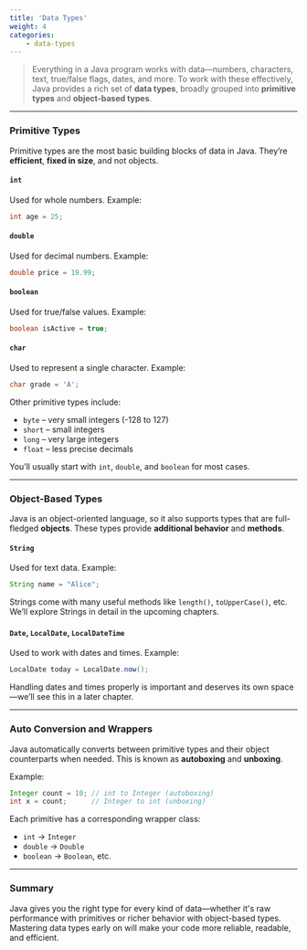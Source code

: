```yaml
---
title: 'Data Types'
weight: 4
categories:
    - data-types
--- 
```


> Everything in a Java program works with data—numbers, characters, text, true/false flags, dates, and more. To work with these effectively, Java provides a rich set of **data types**, broadly grouped into **primitive types** and **object-based types**.

---

### Primitive Types

Primitive types are the most basic building blocks of data in Java. They’re **efficient**, **fixed in size**, and not objects.

#### `int`

Used for whole numbers.
Example:

```java
int age = 25;
```

#### `double`

Used for decimal numbers.
Example:

```java
double price = 19.99;
```

#### `boolean`

Used for true/false values.
Example:

```java
boolean isActive = true;
```

#### `char`

Used to represent a single character.
Example:

```java
char grade = 'A';
```

Other primitive types include:

* `byte` – very small integers (-128 to 127)
* `short` – small integers
* `long` – very large integers
* `float` – less precise decimals

You’ll usually start with `int`, `double`, and `boolean` for most cases.

---

### Object-Based Types

Java is an object-oriented language, so it also supports types that are full-fledged **objects**. These types provide **additional behavior** and **methods**.

#### `String`

Used for text data.
Example:

```java
String name = "Alice";
```

Strings come with many useful methods like `length()`, `toUpperCase()`, etc. We’ll explore Strings in detail in the upcoming chapters.

#### `Date`, `LocalDate`, `LocalDateTime`

Used to work with dates and times.
Example:

```java
LocalDate today = LocalDate.now();
```

Handling dates and times properly is important and deserves its own space—we’ll see this in a later chapter.

---

### Auto Conversion and Wrappers

Java automatically converts between primitive types and their object counterparts when needed. This is known as **autoboxing** and **unboxing**.

Example:

```java
Integer count = 10; // int to Integer (autoboxing)
int x = count;      // Integer to int (unboxing)
```

Each primitive has a corresponding wrapper class:

* `int` → `Integer`
* `double` → `Double`
* `boolean` → `Boolean`, etc.

---

### Summary

Java gives you the right type for every kind of data—whether it's raw performance with primitives or richer behavior with object-based types. Mastering data types early on will make your code more reliable, readable, and efficient.

